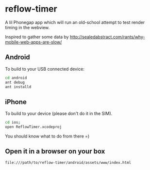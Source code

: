 reflow-timer
============

A lil Phonegap app which will run an old-school attempt to test
render timing in the webview.

Inspired to gather some data by
http://sealedabstract.com/rants/why-mobile-web-apps-are-slow/


Android
--------

To build to your USB connected device:

```bash
cd android
ant debug
ant installd
```


iPhone
-------

To build to your device (please don't do it in the SIM).

```bash
cd ios;
open ReflowTimer.xcodeproj
```

You should know what to do from there =)


Open it in a browser on your box
---------------------------------

```bash
file:///path/to/reflow-timer/android/assets/www/index.html
```
